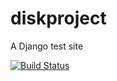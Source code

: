 # diskproject
A Django test site

[![Build Status](https://travis-ci.org/Benji59/diskproject.svg?branch=master)](https://travis-ci.org/Benji59/diskproject)
